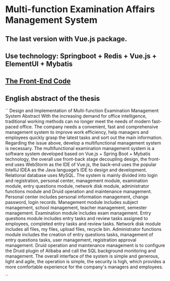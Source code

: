 # Multi-function Examination Affairs Management System                                           
## The last version with Vue.js package.
## Use technology: Springboot + Redis + Vue.js + ElementUI + Mybatis
## [The Front-End Code](https://github.com/294862048/kwmanage_Vue/tree/master)

## English abstract of the thesis

``
Design and Implementation of Multi-function Examination Management System 
Abstract
  With the increasing demand for office intelligence, traditional working methods can no longer meet the needs of modern fast-paced office. The company needs a convenient, fast and comprehensive management system to improve work efficiency, help managers and employees quickly grasp the latest tasks and sort out the main information. Regarding the issue above, develop a multifunctional management system is necessary. The multifunctional examination management system is a software system developed based on Vue.js + Spring Boot + Mybatis technology, the overall use front-back stage decoupling design, the front-end uses WebStorm as the IDE of Vue.js, the back-end uses the popular IntelliJ IDEA as the Java language’s IDE to design and development. Relational database uses MySQL. The system is mainly divided into login and registration, personal center, management module, examination module, entry questions module, network disk module, administrator functions module and Druid operation and maintenance management. Personal center includes personal information management, change password, login records. Management module includes subject management, school management, teacher management, semester management. Examination module includes exam management. Entry questions module includes entry tasks and review tasks assigned to employees, completed entry tasks and review tasks. Network disk module includes all files, my files, upload files, recycle bin. Administrator functions module includes the creation of entry questions tasks, management of entry questions tasks, user management, registration approval management. Druid operation and maintenance management is to configure the Druid plugin of Alibaba and call the SQL background monitoring and management. The overall interface of the system is simple and generous, light and agile, the operation is simple, the security is high, which provides a more comfortable experience for the company's managers and employees.

``
